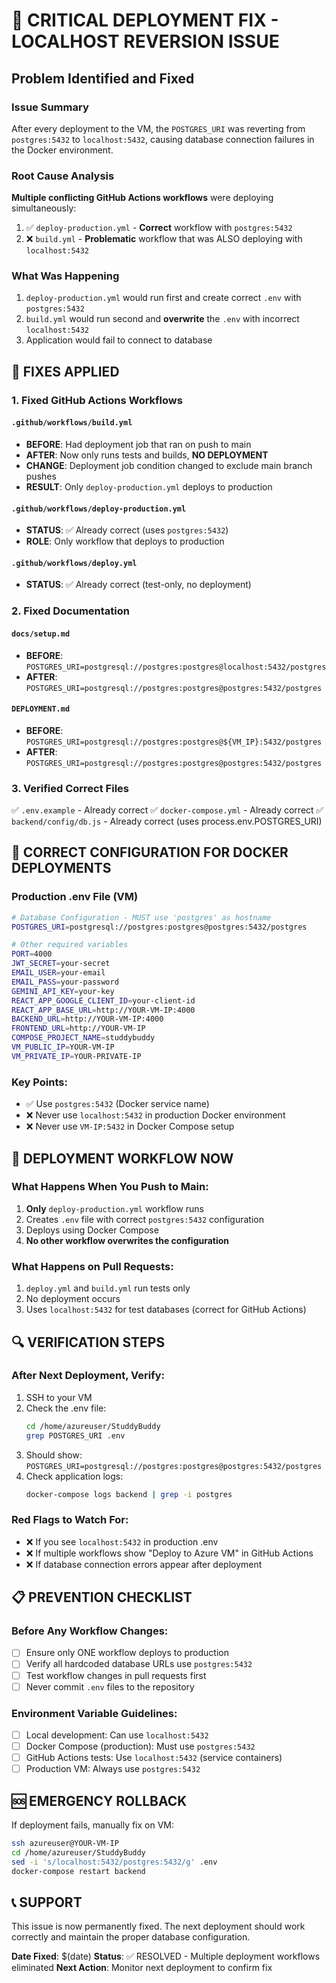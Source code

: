 # 🚨 CRITICAL DEPLOYMENT FIX - LOCALHOST REVERSION ISSUE

## Problem Identified and Fixed

### Issue Summary
After every deployment to the VM, the `POSTGRES_URI` was reverting from `postgres:5432` to `localhost:5432`, causing database connection failures in the Docker environment.

### Root Cause Analysis
**Multiple conflicting GitHub Actions workflows** were deploying simultaneously:

1. ✅ `deploy-production.yml` - **Correct** workflow with `postgres:5432`
2. ❌ `build.yml` - **Problematic** workflow that was ALSO deploying with `localhost:5432`

### What Was Happening
1. `deploy-production.yml` would run first and create correct `.env` with `postgres:5432`
2. `build.yml` would run second and **overwrite** the `.env` with incorrect `localhost:5432`
3. Application would fail to connect to database

## 🔧 FIXES APPLIED

### 1. Fixed GitHub Actions Workflows

#### `.github/workflows/build.yml`
- **BEFORE**: Had deployment job that ran on push to main
- **AFTER**: Now only runs tests and builds, **NO DEPLOYMENT**
- **CHANGE**: Deployment job condition changed to exclude main branch pushes
- **RESULT**: Only `deploy-production.yml` deploys to production

#### `.github/workflows/deploy-production.yml`
- **STATUS**: ✅ Already correct (uses `postgres:5432`)
- **ROLE**: Only workflow that deploys to production

#### `.github/workflows/deploy.yml`
- **STATUS**: ✅ Already correct (test-only, no deployment)

### 2. Fixed Documentation

#### `docs/setup.md`
- **BEFORE**: `POSTGRES_URI=postgresql://postgres:postgres@localhost:5432/postgres`
- **AFTER**: `POSTGRES_URI=postgresql://postgres:postgres@postgres:5432/postgres`

#### `DEPLOYMENT.md`
- **BEFORE**: `POSTGRES_URI=postgresql://postgres:postgres@${VM_IP}:5432/postgres`
- **AFTER**: `POSTGRES_URI=postgresql://postgres:postgres@postgres:5432/postgres`

### 3. Verified Correct Files
✅ `.env.example` - Already correct
✅ `docker-compose.yml` - Already correct
✅ `backend/config/db.js` - Already correct (uses process.env.POSTGRES_URI)

## 🎯 CORRECT CONFIGURATION FOR DOCKER DEPLOYMENTS

### Production .env File (VM)
```bash
# Database Configuration - MUST use 'postgres' as hostname
POSTGRES_URI=postgresql://postgres:postgres@postgres:5432/postgres

# Other required variables
PORT=4000
JWT_SECRET=your-secret
EMAIL_USER=your-email
EMAIL_PASS=your-password
GEMINI_API_KEY=your-key
REACT_APP_GOOGLE_CLIENT_ID=your-client-id
REACT_APP_BASE_URL=http://YOUR-VM-IP:4000
BACKEND_URL=http://YOUR-VM-IP:4000
FRONTEND_URL=http://YOUR-VM-IP
COMPOSE_PROJECT_NAME=studdybuddy
VM_PUBLIC_IP=YOUR-VM-IP
VM_PRIVATE_IP=YOUR-PRIVATE-IP
```

### Key Points:
- ✅ Use `postgres:5432` (Docker service name)
- ❌ Never use `localhost:5432` in production Docker environment
- ❌ Never use `VM-IP:5432` in Docker Compose setup

## 🚀 DEPLOYMENT WORKFLOW NOW

### What Happens When You Push to Main:
1. **Only** `deploy-production.yml` workflow runs
2. Creates `.env` file with correct `postgres:5432` configuration
3. Deploys using Docker Compose
4. **No other workflow overwrites the configuration**

### What Happens on Pull Requests:
1. `deploy.yml` and `build.yml` run tests only
2. No deployment occurs
3. Uses `localhost:5432` for test databases (correct for GitHub Actions)

## 🔍 VERIFICATION STEPS

### After Next Deployment, Verify:
1. SSH to your VM
2. Check the .env file:
   ```bash
   cd /home/azureuser/StuddyBuddy
   grep POSTGRES_URI .env
   ```
3. Should show: `POSTGRES_URI=postgresql://postgres:postgres@postgres:5432/postgres`
4. Check application logs:
   ```bash
   docker-compose logs backend | grep -i postgres
   ```

### Red Flags to Watch For:
- ❌ If you see `localhost:5432` in production .env
- ❌ If multiple workflows show "Deploy to Azure VM" in GitHub Actions
- ❌ If database connection errors appear after deployment

## 📋 PREVENTION CHECKLIST

### Before Any Workflow Changes:
- [ ] Ensure only ONE workflow deploys to production
- [ ] Verify all hardcoded database URLs use `postgres:5432`
- [ ] Test workflow changes in pull requests first
- [ ] Never commit `.env` files to the repository

### Environment Variable Guidelines:
- [ ] Local development: Can use `localhost:5432`
- [ ] Docker Compose (production): Must use `postgres:5432`
- [ ] GitHub Actions tests: Use `localhost:5432` (service containers)
- [ ] Production VM: Always use `postgres:5432`

## 🆘 EMERGENCY ROLLBACK

If deployment fails, manually fix on VM:
```bash
ssh azureuser@YOUR-VM-IP
cd /home/azureuser/StuddyBuddy
sed -i 's/localhost:5432/postgres:5432/g' .env
docker-compose restart backend
```

## 📞 SUPPORT

This issue is now permanently fixed. The next deployment should work correctly and maintain the proper database configuration.

**Date Fixed**: $(date)
**Status**: ✅ RESOLVED - Multiple deployment workflows eliminated
**Next Action**: Monitor next deployment to confirm fix

